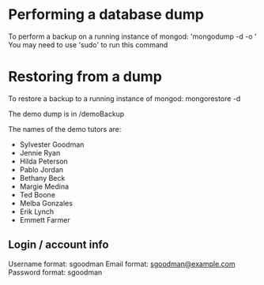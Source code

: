 # Performing a database dump #
To perform a backup on a running instance of mongod:
'mongodump -d <nameOfDatabase> -o <desiredPathToDump>'
You may need to use 'sudo' to run this command

# Restoring from a dump #
To restore a backup to a running instance of mongod:
mongorestore -d <nameOfDatabase>  <pathToDump>

The demo dump is in /demoBackup

The names of the demo tutors are:
- Sylvester Goodman
- Jennie Ryan
- Hilda Peterson
- Pablo Jordan
- Bethany Beck
- Margie Medina
- Ted Boone
- Melba Gonzales
- Erik Lynch
- Emmett Farmer

## Login / account info ##
Username format: sgoodman
Email format: sgoodman@example.com
Password format: sgoodman
